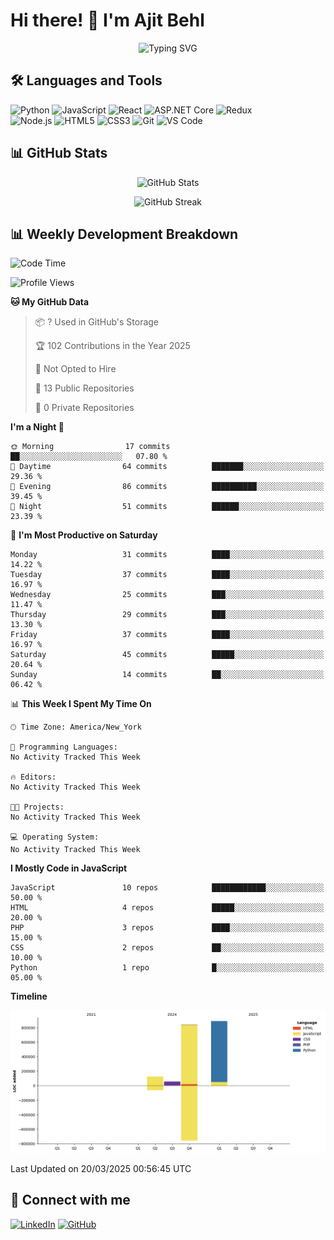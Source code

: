 # Hi there! 👋 I'm Ajit Behl

<p align="center">
  <img src="https://readme-typing-svg.demolab.com?font=Fira+Code&duration=3000&pause=1000&center=true&vCenter=true&width=435&lines=Full+Stack+Developer;Always+learning+new+things" alt="Typing SVG" />
</p>

## 🛠️ Languages and Tools

![Python](https://img.shields.io/badge/-Python-3776AB?style=flat-square&logo=Python&logoColor=white)
![JavaScript](https://img.shields.io/badge/-JavaScript-F7DF1E?style=flat-square&logo=javascript&logoColor=black)
![React](https://img.shields.io/badge/-React-61DAFB?style=flat-square&logo=react&logoColor=black)
![ASP.NET Core](https://img.shields.io/badge/-ASP.NET_Core-5C2D91?style=flat-square&logo=dotnet&logoColor=white)
![Redux](https://img.shields.io/badge/-Redux-764ABC?style=flat-square&logo=redux&logoColor=white)  
![Node.js](https://img.shields.io/badge/-Node.js-339933?style=flat-square&logo=nodedotjs&logoColor=white)
![HTML5](https://img.shields.io/badge/-HTML5-E34F26?style=flat-square&logo=html5&logoColor=white)
![CSS3](https://img.shields.io/badge/-CSS3-1572B6?style=flat-square&logo=css3&logoColor=white)
![Git](https://img.shields.io/badge/-Git-F05032?style=flat-square&logo=git&logoColor=white)
![VS Code](https://img.shields.io/badge/-VS%20Code-007ACC?style=flat-square&logo=visual-studio-code&logoColor=white)

## 📊 GitHub Stats

<p align="center">
  <img src="https://github-readme-stats.vercel.app/api?username=aajax1211&show_icons=true&theme=tokyonight" alt="GitHub Stats" />
</p>

<p align="center">
  <img src="https://github-readme-streak-stats.herokuapp.com/?user=aajax1211&theme=tokyonight" alt="GitHub Streak" />
</p>

## 📊 Weekly Development Breakdown

<!--START_SECTION:waka-->
![Code Time](http://img.shields.io/badge/Code%20Time-0%20secs-blue)

![Profile Views](http://img.shields.io/badge/Profile%20Views-3-blue)

**🐱 My GitHub Data** 

> 📦 ? Used in GitHub's Storage 
 > 
> 🏆 102 Contributions in the Year 2025
 > 
> 🚫 Not Opted to Hire
 > 
> 📜 13 Public Repositories 
 > 
> 🔑 0 Private Repositories 
 > 
**I'm a Night 🦉** 

```text
🌞 Morning                17 commits          ██░░░░░░░░░░░░░░░░░░░░░░░   07.80 % 
🌆 Daytime                64 commits          ███████░░░░░░░░░░░░░░░░░░   29.36 % 
🌃 Evening                86 commits          ██████████░░░░░░░░░░░░░░░   39.45 % 
🌙 Night                  51 commits          ██████░░░░░░░░░░░░░░░░░░░   23.39 % 
```
📅 **I'm Most Productive on Saturday** 

```text
Monday                   31 commits          ████░░░░░░░░░░░░░░░░░░░░░   14.22 % 
Tuesday                  37 commits          ████░░░░░░░░░░░░░░░░░░░░░   16.97 % 
Wednesday                25 commits          ███░░░░░░░░░░░░░░░░░░░░░░   11.47 % 
Thursday                 29 commits          ███░░░░░░░░░░░░░░░░░░░░░░   13.30 % 
Friday                   37 commits          ████░░░░░░░░░░░░░░░░░░░░░   16.97 % 
Saturday                 45 commits          █████░░░░░░░░░░░░░░░░░░░░   20.64 % 
Sunday                   14 commits          ██░░░░░░░░░░░░░░░░░░░░░░░   06.42 % 
```


📊 **This Week I Spent My Time On** 

```text
🕑︎ Time Zone: America/New_York

💬 Programming Languages: 
No Activity Tracked This Week

🔥 Editors: 
No Activity Tracked This Week

🐱‍💻 Projects: 
No Activity Tracked This Week

💻 Operating System: 
No Activity Tracked This Week
```

**I Mostly Code in JavaScript** 

```text
JavaScript               10 repos            ████████████░░░░░░░░░░░░░   50.00 % 
HTML                     4 repos             █████░░░░░░░░░░░░░░░░░░░░   20.00 % 
PHP                      3 repos             ████░░░░░░░░░░░░░░░░░░░░░   15.00 % 
CSS                      2 repos             ██░░░░░░░░░░░░░░░░░░░░░░░   10.00 % 
Python                   1 repo              █░░░░░░░░░░░░░░░░░░░░░░░░   05.00 % 
```



**Timeline**

![Lines of Code chart](https://raw.githubusercontent.com/aajax1211/aajax1211/main/assets/bar_graph.png)


 Last Updated on 20/03/2025 00:56:45 UTC
<!--END_SECTION:waka-->

## 🤝 Connect with me

[![LinkedIn](https://img.shields.io/badge/LinkedIn-0077B5?style=for-the-badge&logo=linkedin&logoColor=white)](https://www.linkedin.com/in/ajit-behl-21aa84169/)
[![GitHub](https://img.shields.io/badge/GitHub-100000?style=for-the-badge&logo=github&logoColor=white)](https://github.com/aajax1211)


